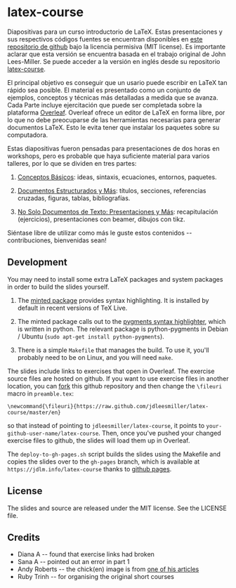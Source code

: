 latex-course
============

Diapositivas para un curso introductorio de LaTeX. Estas presentaciones y sus respectivos códigos fuentes se encuentran disponibles en [este repositorio de github](https://github.com/guanucoluis/latex-course) bajo la licencia permisiva (MIT license). Es importante aclarar que esta versión se encuentra basada en el trabajo original de John Lees-Miller. Se puede acceder a la versión en inglés desde su repositorio [latex-course](https://github.com/jdleesmiller/latex-course).

El principal objetivo es conseguir que un usario puede escribir en LaTeX tan rápido sea posible. El material es presentado como un conjunto de ejemplos, conceptos y técnicas más detalladas a medida que se avanza. Cada Parte incluye ejercitación que puede ser completada sobre la plataforma [Overleaf](https://www.overleaf.com). Overleaf ofrece un editor de LaTeX en forma libre, por lo que no debe preocuparse de las herramientas necesarias para generar documentos LaTeX. Esto le evita tener que instalar los paquetes sobre su computadora. 

Estas diapositivas fueron pensadas para presentaciones de dos horas en workshops, pero es probable que haya suficiente material para varios talleres, por lo que se dividen en tres partes:

1. [Conceptos Básicos](http://guanucoluis.github.io/latex-course/es/part1.pdf): ideas, sintaxis, ecuaciones, entornos, paquetes.

1. [Documentos Estructurados y Más](http://guanucoluis.github.io/latex-course/es/part2.pdf): títulos, secciones, referencias cruzadas, figuras, tablas, bibliografías.

1. [No Solo Documentos de Texto: Presentaciones y Más](http://guanucoluis.github.io/latex-course/es/part3.pdf): recapitulación (ejercicios), presentaciones con beamer, dibujos con tikz.

Siéntase libre de utilizar como más le guste estos contenidos -- contribuciones, bienvenidas sean!

Development
-----------

You may need to install some extra LaTeX packages and system packages in order
to build the slides yourself.

1. The [minted package](http://www.ctan.org/pkg/minted) provides syntax
highlighting. It is installed by default in recent versions of TeX Live.

1. The minted package calls out to the
[pygments syntax highlighter](http://pygments.org/), which is written in python.
The relevant package is python-pygments in Debian / Ubuntu
(`sudo apt-get install python-pygments`).

1. There is a simple `Makefile` that manages the build. To use it, you'll
probably need to be on Linux, and you will need `make`.

The slides include links to exercises that open in Overleaf. The exercise
source files are hosted on github. If you want to use exercise files in another
location, you can [fork](https://help.github.com/articles/fork-a-repo) this
github repository and then change the `\fileuri` macro in `preamble.tex`:
```
\newcommand{\fileuri}{https://raw.github.com/jdleesmiller/latex-course/master/en}
```
so that instead of pointing to `jdleesmiller/latex-course`, it points to
`your-github-user-name/latex-course`. Then, once you've pushed your changed
exercise files to github, the slides will load them up in Overleaf.

The `deploy-to-gh-pages.sh` script builds the slides using the Makefile and
copies the slides over to the `gh-pages` branch, which is available at
`https://jdlm.info/latex-course` thanks to
[github pages](http://pages.github.com/).

License
-------

The slides and source are released under the MIT license. See the LICENSE file.

Credits
-------

* Diana A -- found that exercise links had broken
* Sana A -- pointed out an error in part 1
* Andy Roberts -- the chick(en) image is from [one of his articles](http://www.andy-roberts.net/writing/latex/importing_images)
* Ruby Trinh -- for organising the original short courses
